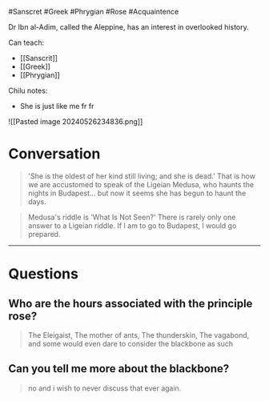 #Sanscret #Greek #Phrygian #Rose #Acquaintence 

Dr Ibn al-Adim, called the Aleppine, has an interest in overlooked history.

Can teach:
- [[Sanscrit]]
- [[Greek]]
- [[Phrygian]]

Chilu notes:
- She is just like me fr fr

![[Pasted image 20240526234836.png]]

# Conversation

>'She is the oldest of her kind still living; and she is dead.' That is how we are accustomed to speak of the Ligeian Medusa, who haunts the nights in Budapest… but now it seems she has begun to haunt the days.

>Medusa's riddle is 'What Is Not Seen?' There is rarely only one answer to a Ligeian riddle. If I am to go to Budapest, I would go prepared.

____

# Questions

## Who are the hours associated with the principle rose?
>The Eleigaist, The mother of ants, The thunderskin, The vagabond, and some would even dare to consider the blackbone as such

## Can you tell me more about the blackbone?
>no and i wish to never discuss that ever again.